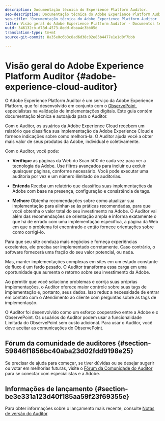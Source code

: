 ```yaml
---
description: Documentação técnica do Experience Platform Auditor.
seo-description: Documentação técnica do Adobe Experience Platform Auditor.
seo-title: 'Documentação técnica do Adobe Experience Platform Auditor '
title: Visão geral do Adobe Experience Platform Auditor - Documentos técnicos
uuid: 346132cb-d78d-4573-8edd-dbaa4c3bb05d
translation-type: tm+mt
source-git-commit: 8a35e0c6b3c8ad6d38c02e85b4477e1e1d0f7bbb

---
```



# Visão geral do Adobe Experience Platform Auditor {#adobe-experience-cloud-auditor}

O Adobe Experience Platform Auditor é um serviço da Adobe Experience Platform, que foi desenvolvido em conjunto com o [ObservePoint](https://www.observepoint.com/), especialistas na validação de implementações digitais. Este guia contém documentação técnica e autoajuda para o Auditor.

Com o Auditor, os usuários da Adobe Experience Cloud recebem um relatório que classifica sua implementação da Adobe Experience Cloud e fornece indicações sobre como melhorá-la. O Auditor ajuda você a obter mais valor de seus produtos da Adobe, individual e coletivamente.

Com o Auditor, você pode:

* **Verifique** as páginas da Web do Scan 500 de cada vez para ver a tecnologia da Adobe. Use filtros avançados para incluir ou excluir quaisquer páginas, conforme necessário. Você pode executar uma auditoria por vez e um número ilimitado de auditorias.

* **Entenda** Receba um relatório que classifica suas implementações da Adobe com base na presença, configuração e consistência de tags.

* **Melhore** Obtenha recomendações sobre como atualizar sua implementação para alinhar-se às práticas recomendadas, para que você obtenha o valor total do seu investimento na Adobe. O Auditor vai além das recomendações de orientação ampla e informa exatamente o que há de errado com uma implementação específica, a página da Web em que o problema foi encontrado e então fornece orientações sobre como corrigi-lo.

Para que seu site conduza mais negócios e forneça experiências excelentes, ele precisa ser implementado corretamente. Caso contrário, o software fornecerá uma fração do seu valor potencial, ou nada.

Mas, manter implementações complexas em sites em um estado constante de fluxo é um fardo pesado. O Auditor transforma essa carga em uma oportunidade que aumenta o retorno sobre seu investimento da Adobe.

Ao permitir que você solucione problemas e corrija suas próprias implementações, o Auditor oferece maior controle sobre suas tags de implementação e, portanto, seus dados. Isso reduz a necessidade de entrar em contato com o Atendimento ao cliente com perguntas sobre as tags de implementação.

O Auditor foi desenvolvido como um esforço cooperativo entre a Adobe e o ObservePoint. Os usuários do Auditor podem usar a funcionalidade Limitada do ObservePoint sem custo adicional. Para usar o Auditor, você deve aceitar as comunicações do ObservePoint.

## Fórum da comunidade de auditores {#section-59846f1856bc40aba23d02fdd9198e25}

Se precisar de ajuda para começar, se tiver dúvidas ou se desejar sugerir ou votar em melhorias futuras, visite o [Fórum da Comunidade do Auditor](https://forums.adobe.com/community/experience-cloud/platform/core-services/activation-service/auditor) para se conectar com especialistas e a Adobe.

## Informações de lançamento {#section-be3e331a123d40f185aa59f23f69355e}

Para obter informações sobre o lançamento mais recente, consulte [Notas de versão do Auditor](release-notes.md#topic-8fa9e41bc3a54240b1873cebe36b75b1).
